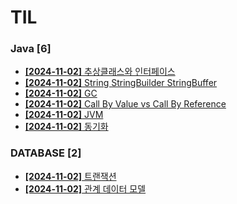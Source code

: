 # TIL
 
### Java [6]
- [**[2024-11-02]**  추상클래스와 인터페이스](https://github.com/A-lass/TIL/blob/main/Java/추상클래스와_인터페이스.md)
- [**[2024-11-02]**  String StringBuilder StringBuffer](https://github.com/A-lass/TIL/blob/main/Java/String_StringBuilder_StringBuffer.md)
- [**[2024-11-02]**  GC](https://github.com/A-lass/TIL/blob/main/Java/GC.md)
- [**[2024-11-02]**  Call By Value vs Call By Reference](https://github.com/A-lass/TIL/blob/main/Java/Call_By_Value_vs_Call_By_Reference.md)
- [**[2024-11-02]**  JVM](https://github.com/A-lass/TIL/blob/main/Java/JVM.md)
- [**[2024-11-02]**  동기화](https://github.com/A-lass/TIL/blob/main/Java/동기화.md)
### DATABASE [2]
- [**[2024-11-02]**  트랜잭션](https://github.com/A-lass/TIL/blob/main/DATABASE/트랜잭션.md)
- [**[2024-11-02]**  관계 데이터 모델](https://github.com/A-lass/TIL/blob/main/DATABASE/관계_데이터_모델.md)
